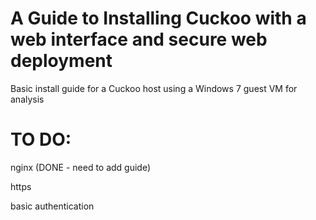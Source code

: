 # A Guide to Installing Cuckoo with a web interface and secure web deployment
Basic install guide for a Cuckoo host using a Windows 7 guest VM for analysis
# TO DO:
nginx (DONE - need to add guide)

https

basic authentication
